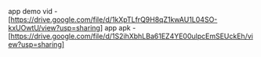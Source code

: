 app demo vid - [https://drive.google.com/file/d/1kXpTLfrQ9H8qZ1kwAU1L04SO-kxUOwtU/view?usp=sharing]
app apk - [https://drive.google.com/file/d/1S2ihXbhLBa61EZ4YE00ulpcEmSEUckEh/view?usp=sharing]
